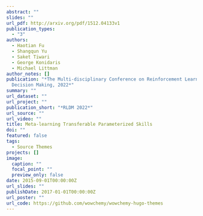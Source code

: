 ```yaml
---
abstract: ""
slides: ""
url_pdf: http://arxiv.org/pdf/1512.04133v1
publication_types:
  - "3"
authors:
  - Haotian Fu
  - Shangqun Yu
  - Saket Tiwari
  - George Konidaris
  - Michael Littman
author_notes: []
publication: "*The Multi-disciplinary Conference on Reinforcement Learning and
  Decision Making, 2022*"
summary: ""
url_dataset: ""
url_project: ""
publication_short: "*RLDM 2022*"
url_source: ""
url_video: ""
title: Meta-learning Transferable Parameterized Skills
doi: ""
featured: false
tags:
  - Source Themes
projects: []
image:
  caption: ""
  focal_point: ""
  preview_only: false
date: 2015-09-01T00:00:00Z
url_slides: ""
publishDate: 2017-01-01T00:00:00Z
url_poster: ""
url_code: https://github.com/wowchemy/wowchemy-hugo-themes
---
```

